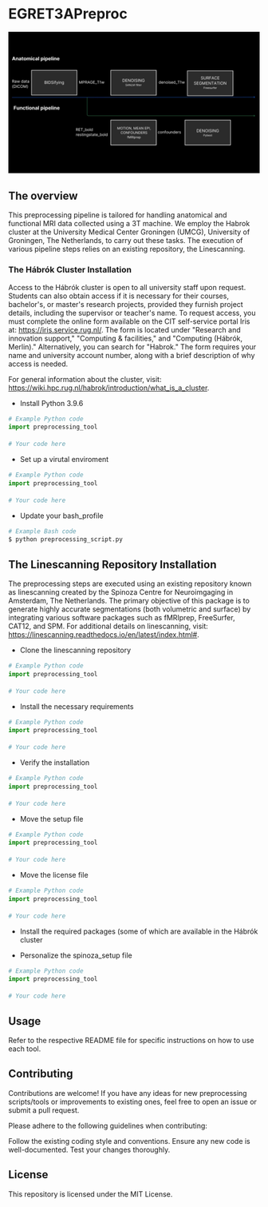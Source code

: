 # EGRET3APreproc

![Preprocessing Image](images/preprocessing.jpg)

## The overview  
This preprocessing pipeline is tailored for handling anatomical and functional MRI data collected using a 3T machine. We employ the Habrok cluster at the University Medical Center Groningen (UMCG), University of Groningen, The Netherlands, to carry out these tasks. The execution of various pipeline steps relies on an existing repository, the Linescanning.

### The Hábrók Cluster Installation

Access to the Hábrók cluster is open to all university staff upon request. Students can also obtain access if it is necessary for their courses, bachelor's, or master's research projects, provided they furnish project details, including the supervisor or teacher's name. To request access, you must complete the online form available on the CIT self-service portal Iris at: https://iris.service.rug.nl/. 
The form is located under "Research and innovation support," "Computing & facilities," and "Computing (Hábrók, Merlin)." Alternatively, you can search for "Habrok." The form requires your name and university account number, along with a brief description of why access is needed. 

For general information about the cluster, visit: https://wiki.hpc.rug.nl/habrok/introduction/what_is_a_cluster. 

- Install Python 3.9.6

```python
# Example Python code
import preprocessing_tool

# Your code here
```

- Set up a virutal enviroment

```python
# Example Python code
import preprocessing_tool

# Your code here
```

- Update your bash_profile

```bash
# Example Bash code
$ python preprocessing_script.py
```

## The Linescanning Repository Installation

The preprocessing steps are executed using an existing repository known as linescanning created by the Spinoza Centre for Neuroimgaging in Amsterdam, The Netherlands. The primary objective of this package is to generate highly accurate segmentations (both volumetric and surface) by integrating various software packages such as fMRIprep, FreeSurfer, CAT12, and SPM. 
For additional details on linescanning, visit: https://linescanning.readthedocs.io/en/latest/index.html#.

- Clone the linescanning repository
  
```python
# Example Python code
import preprocessing_tool

# Your code here
```

- Install the necessary requirements
  
```python
# Example Python code
import preprocessing_tool

# Your code here
```

- Verify the installation

```python
# Example Python code
import preprocessing_tool

# Your code here
```
  
- Move the setup file

```python
# Example Python code
import preprocessing_tool

# Your code here
```

- Move the license file

```python
# Example Python code
import preprocessing_tool

# Your code here
```

- Install the required packages (some of which are available in the Hábrók cluster

- Personalize the spinoza_setup file

```python
# Example Python code
import preprocessing_tool

# Your code here
```

## Usage

Refer to the respective README file for specific instructions on how to use each tool.

## Contributing

Contributions are welcome! If you have any ideas for new preprocessing scripts/tools or improvements to existing ones, feel free to open an issue or submit a pull request.

Please adhere to the following guidelines when contributing:

Follow the existing coding style and conventions.
Ensure any new code is well-documented.
Test your changes thoroughly.

## License

This repository is licensed under the MIT License.
